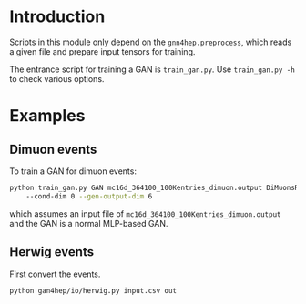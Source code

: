 # Introduction

Scripts in this module only depend on the `gnn4hep.preprocess`, 
which reads a given file and prepare input tensors for training.

The entrance script for training a GAN is `train_gan.py`. 
Use `train_gan.py -h` to check various options.

# Examples

## Dimuon events
To train a GAN for dimuon events:
```bash
python train_gan.py GAN mc16d_364100_100Kentries_dimuon.output DiMuonsReader
    --cond-dim 0 --gen-output-dim 6
```
which assumes an input file of `mc16d_364100_100Kentries_dimuon.output` and 
the GAN is a normal MLP-based GAN.


## Herwig events
First convert the events. 
```bash
python gan4hep/io/herwig.py input.csv out
```